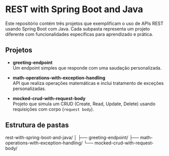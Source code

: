 # REST with Spring Boot and Java

Este repositório contém três projetos que exemplificam o uso de APIs REST usando Spring Boot com Java. Cada subpasta representa um projeto diferente com funcionalidades específicas para aprendizado e prática.

## Projetos

- **greeting-endpoint**  
  Um endpoint simples que responde com uma saudação personalizada.

- **math-operations-with-exception-handling**  
  API que realiza operações matemáticas e inclui tratamento de exceções personalizadas.

- **mocked-crud-with-request-body**  
  Projeto que simula um CRUD (Create, Read, Update, Delete) usando requisições com corpo (`request body`).

## Estrutura de pastas
rest-with-spring-boot-and-java/
│
├── greeting-endpoint/
├── math-operations-with-exception-handling/
└── mocked-crud-with-request-body/